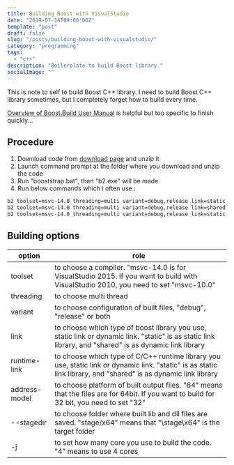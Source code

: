 ```yaml
---
title: Building Boost with VisualStudio
date: "2019-07-14T09:00:00Z"
template: "post"
draft: false
slug: "/posts/building-boost-with-visualstudio/"
category: "programming"
tags:
  - "c++"
description: "Boilerplate to build Boost library."
socialImage: ""
---
```


This is note to self to build Boost C++ library. I need to build Boost C++ library sometimes, but I completely forget how to build every time.

[Overview of Boost.Build User Manual](https://www.boost.org/doc/libs/1_65_0/doc/html/bbv2/overview.html#bbv2.overview.configuration) is helpful but too specific to finish quickly...

## Procedure

1. Download code from [download page](https://www.boost.org/users/download/) and unzip it
2. Launch command prompt at the folder where you download and unzip the code
3. Run "booststrap.bat", then "b2.exe" will be made
4. Run below commands which I often use :

```sh
b2 toolset=msvc-14.0 threading=multi variant=debug,release link=static runtime-link=static address-model=64 --stagedir=stage/x64 -j 4 
b2 toolset=msvc-14.0 threading=multi variant=debug,release link=shared runtime-link=shared address-model=64 --stagedir=stage/x64 -j 4
b2 toolset=msvc-14.0 threading=multi variant=debug,release link=static runtime-link=shared address-model=64 --stagedir=stage/vc10/x64 -j 4
```

## Building options

| option        | role                                                                                                                                                            |
| ------------- | --------------------------------------------------------------------------------------------------------------------------------------------------------------- |
| toolset       | to choose a compiler. "msvc-14.0 is for VisualStudio 2015. If you want to build with VisualStudio 2010, you need to set "msvc-10.0"                             |
| threading     | to choose multi thread                                                                                                                                          |
| variant       | to choose configuration of built files, "debug", "release" or both                                                                                              |
| link          | to choose which type of boost library you use, static link or dynamic link. "static" is as static link library, and "shared" is as dynamic link library         |
| runtime-link  | to choose which type of C/C++ runtime library you use, static link or dynamic link. "static" is as static link library, and "shared" is as dynamic link library |
| address-model | to choose platform of built output files. "64" means that the files are for 64bit. If you want to build for 32 bit, you need to set "32"                        |
| --stagedir    | to choose folder where built lib and dll files are saved. "stage/x64" means that "<current folder>\stage\x64" is the target folder                              |
| -j            | to set how many core you use to build the code. "4" means to use 4 cores                                                                                        |

